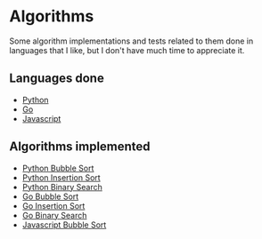 # Algorithms

Some algorithm implementations and tests related to them
done in languages that I like, but I don't have much time
to appreciate it.

## Languages done

- [Python](python/)
- [Go](golang/)
- [Javascript](javascript/)

## Algorithms implemented

- [Python Bubble Sort](python/bubble-sort.py)
- [Python Insertion Sort](python/insertion-sort.py)
- [Python Binary Search](python/binary-search.py)
- [Go Bubble Sort](golang/bubble-sort.go)
- [Go Insertion Sort](golang/insertion-sort.go)
- [Go Binary Search](golang/binary-search.go)
- [Javascript Bubble Sort](javascript/bubble_sort.js)
